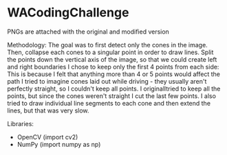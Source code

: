 # WACodingChallenge

PNGs are attached with the original and modified version

Methodology:
The goal was to first detect only the cones in the image.
Then, collapse each cones to a singular point in order to draw lines.
Split the points down the vertical axis of the image, so that we 
  could create left and right boundaries 
I chose to keep only the first 4 points from each side:
  This is because I felt that anything more than 4 or 5 points would affect the path
  I tried to imagine cones laid out while driving - they usually aren't perfectly straight, 
  so I couldn't keep all points. I originalltried to keep all the points, but since the cones 
  weren't straight I cut the last few points.
I also tried to draw individual line segments to each cone and then extend the lines,
but that was very slow.

Libraries:
- OpenCV (import cv2)
- NumPy (import numpy as np) 


